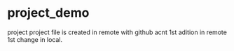 # project_demo
project
project file is created in remote with github acnt
1st adition in remote
1st change in local.